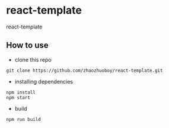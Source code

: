 # react-template
react-template

##  How to use

- clone this repo

```
git clone https://github.com/zhaozhuoboy/react-template.git
```

- installing dependencies

```
npm install
npm start
```

- build

```
npm run build
```


